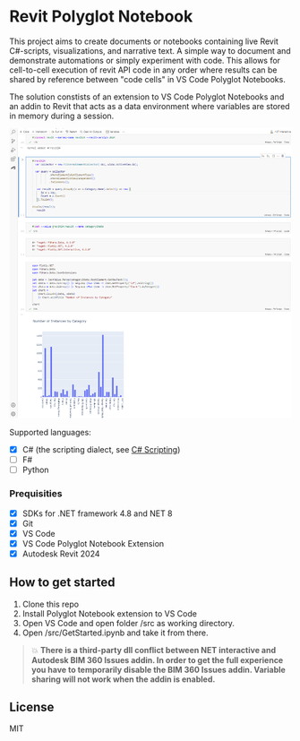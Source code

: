 # Revit Polyglot Notebook

This project aims to create documents or notebooks containing live Revit C#-scripts, visualizations, and narrative text. 
A simple way to document and demonstrate automations or simply experiment with code. This allows for cell-to-cell execution of revit API code in any order where results can be shared by reference between "code cells" in VS Code Polyglot Notebooks.

The solution constists of an extension to VS Code Polyglot Notebooks and an addin to Revit that acts as a data environment where variables are stored in memory during a session.

![](./samples/screenshot.png)


Supported languages:
- [x] C# (the scripting dialect, see [C# Scripting](https://learn.microsoft.com/en-us/archive/msdn-magazine/2016/january/essential-net-csharp-scripting))
- [ ] F#
- [ ] Python

### Prequisities
- [x] SDKs for .NET framework 4.8 and NET 8
- [x] Git
- [x] VS Code
- [x] VS Code Polyglot Notebook Extension
- [x] Autodesk Revit 2024

## How to get started
1. Clone this repo
2. Install Polyglot Notebook extension to VS Code
2. Open VS Code and open folder /src as working directory.
3. Open /src/GetStarted.ipynb and take it from there.

> 💥 **There is a third-party dll conflict between NET interactive and Autodesk BIM 360 Issues addin. In order to get the full experience you have to temporarily disable the BIM 360 Issues addin. Variable sharing will not work when the addin is enabled.**

## License

MIT
